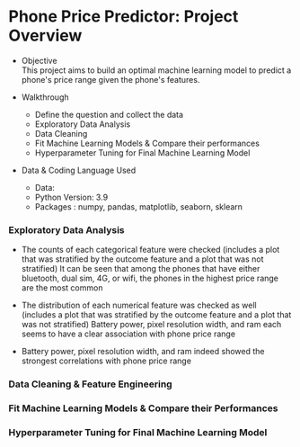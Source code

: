 # Phone Price Predictor: Project Overview 
* Objective<br/>
This project aims to build an optimal machine learning model to predict a phone's price range given the phone's features. 

* Walkthrough
  - Define the question and collect the data
  - Exploratory Data Analysis
  - Data Cleaning 
  - Fit Machine Learning Models & Compare their performances 
  - Hyperparameter Tuning for Final Machine Learning Model

* Data & Coding Language Used 
  - Data: 
  - Python Version: 3.9
  - Packages : numpy, pandas, matplotlib, seaborn, sklearn
  
### Exploratory Data Analysis 
* The counts of each categorical feature were checked (includes a plot that was stratified by the outcome feature and a plot that was not stratified) 
It can be seen that among the phones that have either bluetooth, dual sim, 4G, or wifi, the phones in the highest price range are the most common

* The distribution of each numerical feature was checked as well (includes a plot that was stratified by the outcome feature and a plot that was not stratified)
Battery power, pixel resolution width, and ram each seems to have a clear association with phone price range

* Battery power, pixel resolution width, and ram indeed showed the strongest correlations with phone price range 

### Data Cleaning & Feature Engineering

### Fit Machine Learning Models & Compare their Performances 

### Hyperparameter Tuning for Final Machine Learning Model 


